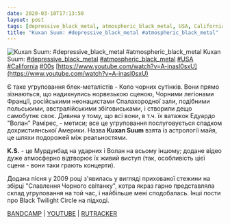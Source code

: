 ```yaml
---
date: 2020-03-10T17:13:50
layout: post
tags: [depressive_black_metal, atmospheric_black_metal, USA, California, 00s]
title: "Kuxan Suum: #depressive_black_metal #atmospheric_black_metal"
---
```

![Kuxan Suum: #depressive_black_metal #atmospheric_black_metal](https://i.ytimg.com/vi/A-inasl0sxU/hqdefault.jpg)
Kuxan Suum: [#depressive_black_metal](/tags/#depressive_black_metal) [#atmospheric_black_metal](/tags/#atmospheric_black_metal) [#USA](/tags/#USA) [#California](/tags/#California) [#00s](/tags/#00s) [https://www.youtube.com/watch?v=A-inasl0sxU](https://www.youtube.com/watch?v=A-inasl0sxU)

Є таке угруповання блек-металістів - Коло чорних сутінків. Вони прямо зізнаються, що надихнулись норвезькою сценою, Чорними легіонами Франції, російськими неонацистами Спалахородної зали, подібними польськими, австралійськими збіговиськами, і створили дещо самобутнє своє. Дивина у тому, що всі вони, в т.ч. їх ватажок Едуардо &quot;Волан&quot; Рамірес, - метиси; все це угруповання послуговується спадком дохристиянської Америки. Назва **Kuxan Suum** взята із астрології майя, це шляхи подорожей між реальностями.

**K.S.** - це Мурдунбад на ударних і Волан на всьому іншому; додане відео дуже атмосферно відтворює їх живий виступ (так, особливість цієї сцени - вони таки грають концерти).

Додана пісня у 2009 році з&#39;явилась у вигляді прихованої стежини на збірці &quot;Славлення Чорного світанку&quot;, котра якраз гарно представляла склад угруповання на той час, і найбільше мені сподобалась. Інші пости про Black Twilight Circle на підході.

[BANDCAMP](https://crepusculonegro.bandcamp.com/album/cn-05-kinich-ahau) | [YOUTUBE](https://www.youtube.com/watch?v=abYKXLOBQeE) | [RUTRACKER](https://rutracker.org/forum/viewtopic.php?t=3934927)